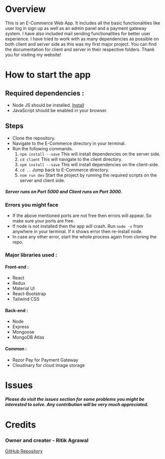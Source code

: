 # Overview
This is an E-Commerce Web App. It includes all the basic functionalities like user log in sign up as well as an admin panel and a payment gateway system. I have also included mail sending functionalities for better user experience. I have tried to work with as many dependencies as possible on both client and server side as this was my first major project. You can find the documentation for client and server in their respective folders. Thank you for visiting my website!

# How to start the app

## Required dependencies : 
- Node JS should be installed. [Install](https://nodejs.org/en/download)
- JavaScript should be enabled in your browser.

## Steps
- Clone the repository.
- Navigate to the E-Commerce directory in your terminal.
- Run the following commands.
  1. `npm install --save` This will install dependencies on the server side.
  2. `cd client` This will navigate to the client directory.
  3. `npm install --save` This will install dependencies on the client-side.
  5. `cd ..` Jump back to E-Commerce directory.
  7. `nom run dev` Start the project by running the required scripts on the server and client side. 

##### Server runs on Port 5000 and Client runs on Port 3000. 

### Errors you might face 
- If the above mentioned ports are not free then errors will appear. So make sure your ports are free.
- If node is not installed then the app will crash. Run `node -v` from anywhere in your terminal. If it shows error then re-install node.
- In case any other error, start the whole process again from cloning the repo.

### Major libraries used : 

#### Front-end : 
- React
- Redux
- Material UI
- React-Bootstrap
- Tailwind CSS

#### Back-end :
- Node 
- Express
- Mongoose
- MongoDB Atlas

#### Common : 
- Razor Pay for Payment Gateway
- Cloudinary for cloud image storage

# Issues
##### Please do visit the issues section for some problems you might be interested to solve. Any contribution will be very much appreciated.

# Credits
### Owner and creater - Ritik Agrawal
[GitHub Repository](https://github.com/akarX23)
